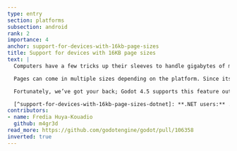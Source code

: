 ```yaml
---
type: entry
section: platforms
subsection: android
rank: 2
importance: 4
anchor: support-for-devices-with-16kb-page-sizes
title: Support for devices with 16KB page sizes
text: |
  Computers have a few tricks up their sleeves to handle gigabytes of memory. One such trick is ["paging" memory](https://en.wikipedia.org/wiki/Page_(computer_memory)) in discrete blocks, so that the system can quickly jump to it when looking for a specific address.

  Pages can come in multiple sizes depending on the platform. Since its inception, Android only supported 4KB page sizes, but the Android team [recently announced](https://developer.android.com/guide/practices/page-sizes) compatibility with 16KB page sizes from Android 15 onwards. Developers should note, though, that starting on 1 November 2025, Google Play will require all new submitted apps targeting Android 15 to support 16KB page sizes.

  Fortunately, we’ve got your back; Godot 4.5 supports this feature out of the box.[^support-for-devices-with-16kb-page-sizes-dotnet]

  [^support-for-devices-with-16kb-page-sizes-dotnet]: **.NET users:** .NET 9 (or higher) is required for 16KB page sizes support.
contributors:
- name: Fredia Huya-Kouadio
  github: m4gr3d
read_more: https://github.com/godotengine/godot/pull/106358
inverted: true
---
```

